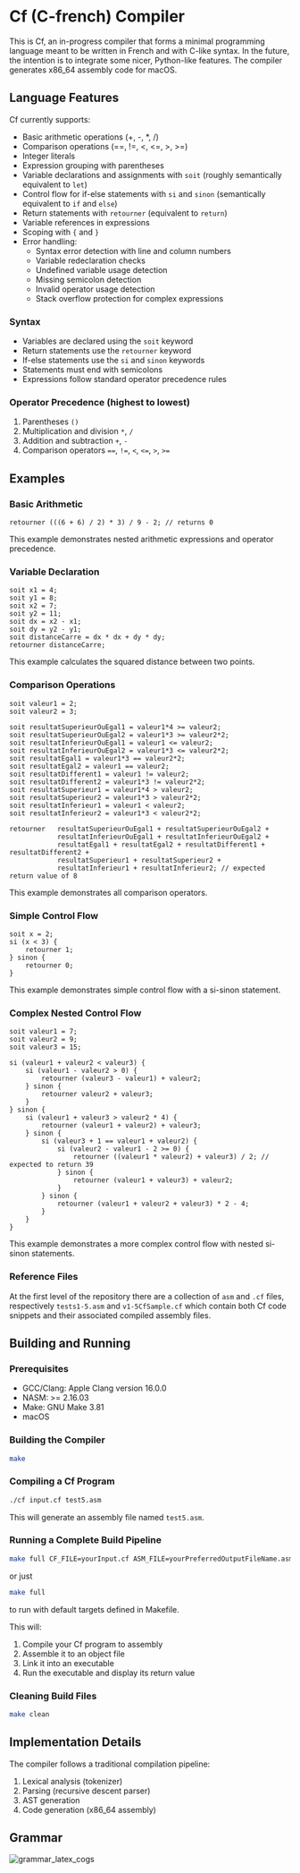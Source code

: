 # Cf (C-french) Compiler

This is Cf, an in-progress compiler that forms a minimal programming language meant to be written in French and with C-like syntax. In the future, the intention is to integrate some nicer, Python-like features. The compiler generates x86_64 assembly code for macOS.

## Language Features

Cf currently supports:

- Basic arithmetic operations (+, -, \*, /)
- Comparison operations (==, !=, <, <=, >, >=)
- Integer literals
- Expression grouping with parentheses
- Variable declarations and assignments with `soit` (roughly semantically equivalent to `let`)
- Control flow for if-else statements with `si` and `sinon` (semantically equivalent to `if` and `else`)
- Return statements with `retourner` (equivalent to `return`)
- Variable references in expressions
- Scoping with `{` and `}`
- Error handling:
  - Syntax error detection with line and column numbers
  - Variable redeclaration checks
  - Undefined variable usage detection
  - Missing semicolon detection
  - Invalid operator usage detection
  - Stack overflow protection for complex expressions

### Syntax

- Variables are declared using the `soit` keyword
- Return statements use the `retourner` keyword
- If-else statements use the `si` and `sinon` keywords
- Statements must end with semicolons
- Expressions follow standard operator precedence rules

### Operator Precedence (highest to lowest)

1. Parentheses `()`
2. Multiplication and division `*`, `/`
3. Addition and subtraction `+`, `-`
4. Comparison operators `==`, `!=`, `<`, `<=`, `>`, `>=`

## Examples

### Basic Arithmetic

```Cf
retourner (((6 + 6) / 2) * 3) / 9 - 2; // returns 0
```

This example demonstrates nested arithmetic expressions and operator precedence.

### Variable Declaration

```Cf
soit x1 = 4;
soit y1 = 8;
soit x2 = 7;
soit y2 = 11;
soit dx = x2 - x1;
soit dy = y2 - y1;
soit distanceCarre = dx * dx + dy * dy;
retourner distanceCarre;
```

This example calculates the squared distance between two points.

### Comparison Operations

```Cf
soit valeur1 = 2;
soit valeur2 = 3;

soit resultatSuperieurOuEgal1 = valeur1*4 >= valeur2;
soit resultatSuperieurOuEgal2 = valeur1*3 >= valeur2*2;
soit resultatInferieurOuEgal1 = valeur1 <= valeur2;
soit resultatInferieurOuEgal2 = valeur1*3 <= valeur2*2;
soit resultatEgal1 = valeur1*3 == valeur2*2;
soit resultatEgal2 = valeur1 == valeur2;
soit resultatDifferent1 = valeur1 != valeur2;
soit resultatDifferent2 = valeur1*3 != valeur2*2;
soit resultatSuperieur1 = valeur1*4 > valeur2;
soit resultatSuperieur2 = valeur1*3 > valeur2*2;
soit resultatInferieur1 = valeur1 < valeur2;
soit resultatInferieur2 = valeur1*3 < valeur2*2;

retourner   resultatSuperieurOuEgal1 + resultatSuperieurOuEgal2 +
            resultatInferieurOuEgal1 + resultatInferieurOuEgal2 +
            resultatEgal1 + resultatEgal2 + resultatDifferent1 + resultatDifferent2 +
            resultatSuperieur1 + resultatSuperieur2 +
            resultatInferieur1 + resultatInferieur2; // expected return value of 8
```

This example demonstrates all comparison operators.

### Simple Control Flow

```Cf
soit x = 2;
si (x < 3) {
    retourner 1;
} sinon {
    retourner 0;
}
```

This example demonstrates simple control flow with a si-sinon statement.

### Complex Nested Control Flow

```Cf
soit valeur1 = 7;
soit valeur2 = 9;
soit valeur3 = 15;

si (valeur1 + valeur2 < valeur3) {
    si (valeur1 - valeur2 > 0) {
        retourner (valeur3 - valeur1) + valeur2;
    } sinon {
        retourner valeur2 + valeur3;
    }
} sinon {
    si (valeur1 + valeur3 > valeur2 * 4) {
        retourner (valeur1 + valeur2) + valeur3;
    } sinon {
        si (valeur3 + 1 == valeur1 + valeur2) {
            si (valeur2 - valeur1 - 2 >= 0) {
                retourner ((valeur1 * valeur2) + valeur3) / 2; // expected to return 39
            } sinon {
                retourner (valeur1 + valeur3) + valeur2;
            }
        } sinon {
            retourner (valeur1 + valeur2 + valeur3) * 2 - 4;
        }
    }
}
```

This example demonstrates a more complex control flow with nested si-sinon statements.

### Reference Files

At the first level of the repository there are a collection of `asm` and `.cf` files, respectively `tests1-5.asm` and `v1-5CfSample.cf` which contain both Cf code snippets and their associated compiled assembly files.

## Building and Running

### Prerequisites

- GCC/Clang: Apple Clang version 16.0.0
- NASM: >= 2.16.03
- Make: GNU Make 3.81
- macOS

### Building the Compiler

```bash
make
```

### Compiling a Cf Program

```bash
./cf input.cf test5.asm
```

This will generate an assembly file named `test5.asm`.

### Running a Complete Build Pipeline

```bash
make full CF_FILE=yourInput.cf ASM_FILE=yourPreferredOutputFileName.asm
```

or just

```bash
make full
```

to run with default targets defined in Makefile.

This will:

1. Compile your Cf program to assembly
2. Assemble it to an object file
3. Link it into an executable
4. Run the executable and display its return value

### Cleaning Build Files

```bash
make clean
```

## Implementation Details

The compiler follows a traditional compilation pipeline:

1. Lexical analysis (tokenizer)
2. Parsing (recursive descent parser)
3. AST generation
4. Code generation (x86_64 assembly)

## Grammar

<!-- $$
\begin{align*}
  \text{program} &\to \text{statement}* \text{ EOF} \\
\text{statement} &\to \text{return} \;|\; \text{varDecl} \;|\; \text{ifStmt} \;|\; \text{expr} \\
  \text{return} &\to [retourner]\text{ expr [;]} \\
  \text{varDecl} &\to [soit]\text{ identifier [=] expr [;]} \\
\text{ifStmt} &\to [si][(]\text{expr}[)][\text{\{}]\text{statement}*[\text{\}}]([sinon][\text{\{}]\text{statement}*[\text{\}}])?\\
  \text{expr} &\to \text{arithmetic}\ ((\text{==}|\text{!=}|< |\leq |> |\geq )\text{ arithmetic})* \\
 \text{arithmetic} &\to \text{term}\ (([+]|[-])\text{ term})* \\
  \text{term} &\to \text{factor}\ (([*]|[/])\text{ factor})* \\
  \text{factor} &\to [(]\text{ expr }[)] \;|\; \text{primary} \\
  \text{primary} &\to \text{number} \;|\; \text{identifier}\\
\text{identifier} &\to \text{letter}\ (([\text{letter}]|[\text{digit}])* \\
\text{number} &\to \text{digit} \\
\text{letter} &\to \text{[a-zA-Z]} \\
\text{digit} &\to \text{[0-9]}
\end{align*}
$$ -->

![grammar_latex_cogs](https://latex.codecogs.com/png.image?%5Cinline%20%5Clarge%20%5Cdpi%7B150%7D%5Cbg%7Bblack%7D$$%5Cbegin%7Balign*%7D%5Ctext%7Bprogram%7D&%5Cto%5Ctext%7Bstatement%7D*%5Ctext%7BEOF%7D%5C%5C%5Ctext%7Bstatement%7D&%5Cto%5Ctext%7Breturn%7D%5C;%7C%5C;%5Ctext%7BvarDecl%7D%5C;%7C%5C;%5Ctext%7BifStmt%7D%5C;%7C%5C;%5Ctext%7Bexpr%7D%5C%5C%5Ctext%7Breturn%7D&%5Cto%5Bretourner%5D%5Ctext%7Bexpr%5B;%5D%7D%5C%5C%5Ctext%7BvarDecl%7D&%5Cto%5Bsoit%5D%5Ctext%7Bidentifier%5B=%5Dexpr%5B;%5D%7D%5C%5C%5Ctext%7BifStmt%7D&%5Cto%5Bsi%5D%5B%28%5D%5Ctext%7Bexpr%7D%5B%29%5D%5B%5Ctext%7B%5C%7B%7D%5D%5Ctext%7Bstatement%7D*%5B%5Ctext%7B%5C%7D%7D%5D%28%5Bsinon%5D%5B%5Ctext%7B%5C%7B%7D%5D%5Ctext%7Bstatement%7D*%5B%5Ctext%7B%5C%7D%7D%5D%29?%5C%5C%5Ctext%7Bexpr%7D&%5Cto%5Ctext%7Barithmetic%7D%5C%28%28%5Ctext%7B==%7D%7C%5Ctext%7B!=%7D%7C%3C%7C%5Cleq%7C%3E%7C%5Cgeq%29%5Ctext%7Barithmetic%7D%29*%5C%5C%5Ctext%7Barithmetic%7D&%5Cto%5Ctext%7Bterm%7D%5C%28%28%5B+%5D%7C%5B-%5D%29%5Ctext%7Bterm%7D%29*%5C%5C%5Ctext%7Bterm%7D&%5Cto%5Ctext%7Bfactor%7D%5C%28%28%5B*%5D%7C%5B/%5D%29%5Ctext%7Bfactor%7D%29*%5C%5C%5Ctext%7Bfactor%7D&%5Cto%5B%28%5D%5Ctext%7Bexpr%7D%5B%29%5D%5C;%7C%5C;%5Ctext%7Bprimary%7D%5C%5C%5Ctext%7Bprimary%7D&%5Cto%5Ctext%7Bnumber%7D%5C;%7C%5C;%5Ctext%7Bidentifier%7D%5C%5C%5Ctext%7Bidentifier%7D&%5Cto%5Ctext%7Bletter%7D%5C%28%28%5B%5Ctext%7Bletter%7D%5D%7C%5B%5Ctext%7Bdigit%7D%5D%29*%5C%5C%5Ctext%7Bnumber%7D&%5Cto%5Ctext%7Bdigit%7D%5C%5C%5Ctext%7Bletter%7D&%5Cto%5Ctext%7B%5Ba-zA-Z%5D%7D%5C%5C%5Ctext%7Bdigit%7D&%5Cto%5Ctext%7B%5B0-9%5D%7D%5Cend%7Balign*%7D$$)
